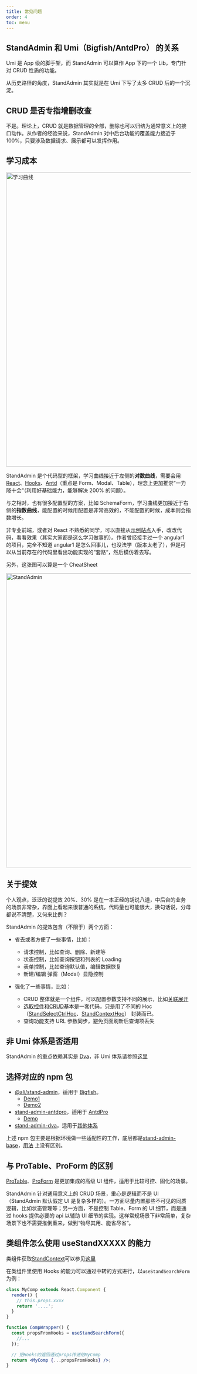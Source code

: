 ```yaml
---
title: 常见问题
order: 4
toc: menu
---
```


## StandAdmin 和 Umi（Bigfish/AntdPro） 的关系

Umi 是 App 级的脚手架，而 StandAdmin 可以算作 App 下的一个 Lib，专门针对 CRUD 性质的功能。

从历史路径的角度，StandAdmin 其实就是在 Umi 下写了太多 CRUD 后的一个沉淀。

## CRUD 是否专指增删改查

不是。理论上，CRUD 就是数据管理的全部，删除也可以归结为通常意义上的接口动作。从作者的经验来说，StandAdmin 对中后台功能的覆盖能力接近于 100%，只要涉及数据请求、展示都可以发挥作用。

## 学习成本

<p>
  <img alt="学习曲线" src="https://gw.alipayobjects.com/mdn/rms_9ac13c/afts/img/A*6RRuR4mD_18AAAAAAAAAAAAAARQnAQ" width="800" />
</p>

StandAdmin 是个代码型的框架，学习曲线接近于左侧的**对数曲线**，需要会用[React](https://reactjs.org/)、[Hooks](https://reactjs.org/docs/hooks-intro.html)、[Antd](https://ant.design/components/overview-cn/)（重点是 Form、Modal、Table），理念上更加推崇”一力降十会“（利用好基础能力，能够解决 200% 的问题）。

与之相对，也有很多配置型的方案，比如 SchemaForm，学习曲线更加接近于右侧的**指数曲线**，能配置的时候用配置是非常高效的，不能配置的时候，成本则会指数增长。

非专业前端，或者对 React 不熟悉的同学，可以直接从[示例站点](https://standadmin.github.io/stand-admin-antdpro-demo/#/stand-admin-antdpro-demo/)入手，改改代码，看看效果（其实大家都是这么学习做事的）。作者曾经接手过一个 angular1 的项目，完全不知道 angular1 是怎么回事儿，也没法学（版本太老了），但是可以从当前存在的代码里看出功能实现的”套路“，然后模仿着去写。

另外，这张图可以算是一个 CheatSheet

<p>
  <img alt="StandAdmin" src="https://gw.alipayobjects.com/mdn/rms_9ac13c/afts/img/A*m8A3SLcGPlIAAAAAAAAAAAAAARQnAQ" width="800" />
</p>

## 关于提效

个人观点，泛泛的说提效 20%、30% 是在一本正经的胡说八道，中后台的业务的场景非常杂，界面上看起来很普通的系统，代码量也可能很大，换句话说，分母都说不清楚，又何来比例？

StandAdmin 的提效包含（不限于）两个方面：

- 省去或者方便了一些事情，比如：

  - 请求控制，比如查询、删除、新建等
  - 状态控制，比如查询按钮和列表的 Loading
  - 表单控制，比如查询默认值，编辑数据恢复
  - 新建/编辑 弹窗（Modal）显隐控制

- 强化了一些事情，比如：

  - CRUD 整体就是一个组件，可以配置参数支持不同的展示，比如[关联展开](https://standadmin.github.io/stand-admin-antdpro-demo/#/stand-admin-antdpro-demo/admin-demo/row-expand)
  - [选取控件](https://standadmin.github.io/stand-admin-antdpro-demo/#/stand-admin-antdpro-demo/admin-demo/select-ctrl)和[CRUD](https://admin-demo.abf.alibaba-inc.com/admin-demo/base)基本是一套代码，只是用了不同的 Hoc（[StandSelectCtrlHoc](/api#standselectctrlhoc)、[StandContextHoc](/api#standcontexthoc)） 封装而已。
  - 查询功能支持 URL 参数同步，避免页面刷新后查询项丢失

## 非 Umi 体系是否适用

StandAdmin 的重点依赖其实是 [Dva](https://dvajs.com/guide/concepts.html)，非 Umi 体系请参照[这里](/guide#stand-admin-dva)

## 选择对应的 npm 包

- [@ali/stand-admin](https://npm.alibaba-inc.com/package/@ali/stand-admin)，适用于 [Bigfish](https://bigfish.antfin-inc.com/)。
  - [Demo1](https://admin-demo.abf.alibaba-inc.com)
  - [Demo2](https://bigfish-admin-demo.abf.alibaba-inc.com)
- [stand-admin-antdpro](https://www.npmjs.com/package/stand-admin-antdpro)，适用于 [AntdPro](https://pro.ant.design/index-cn)
  - [Demo](https://standadmin.github.io/stand-admin-antdpro-demo)
- [stand-admin-dva](https://www.npmjs.com/package/stand-admin-dva)，适用于[其他体系](/guide#stand-admin-dva)

上述 npm 包主要是根据环境做一些适配性的工作，底层都是[stand-admin-base](https://www.npmjs.com/package/stand-admin-base)，[用法](/api) 上没有区别。

## 与 ProTable、ProForm 的区别

[ProTable](https://procomponents.ant.design/components/table)、[ProForm](https://procomponents.ant.design/components/form) 是更加集成的高级 UI 组件，适用于比较可控、固化的场景。

StandAdmin 针对通用意义上的 CRUD 场景，重心是逻辑而不是 UI（StandAdmin 默认假定 UI 是复杂多样的）。一方面尽量内置那些不可见的同质逻辑，比如状态管理等；另一方面，不是控制 Table、Form 的 UI 细节，而是通过 hooks 提供必要的 api 以辅助 UI 细节的实现。这样常规场景下非常简单，复杂场景下也不需要推倒重来，做到“物尽其用、能省尽省“。

## 类组件怎么使用 useStandXXXXX 的能力

类组件获取[StandContext](/api#standcontext)可以参见[这里](http://github.com/StandAdmin/stand-admin-antdpro-demo/blob/main/src/pages/Demos/ContextAPI/ClassComp.js)

在类组件里使用 Hooks 的能力可以通过中转的方式进行，以`useStandSearchForm`为例：

```jsx | pure
class MyComp extends React.Component {
  render() {
    // this.props.xxxx
    return '....';
  }
}

function CompWrapper() {
  const propsFromHooks = useStandSearchForm({
    //...
  });

  // 把Hooks的返回通过props传递给MyComp
  return <MyComp {...propsFromHooks} />;
}
```
